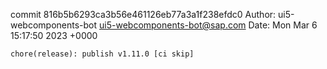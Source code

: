 commit 816b5b6293ca3b56e461126eb77a3a1f238efdc0
Author: ui5-webcomponents-bot <ui5-webcomponents-bot@sap.com>
Date:   Mon Mar 6 15:17:50 2023 +0000

    chore(release): publish v1.11.0 [ci skip]
